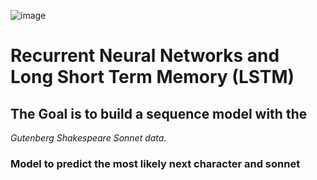 ![image](https://github.com/user-attachments/assets/8ab054ea-d9bd-4e2e-9c08-4ea64cc6a5f4)

# Recurrent Neural Networks and Long Short Term Memory (LSTM)

## The Goal is to build a sequence model with the 
*Gutenberg Shakespeare Sonnet data.*

### Model to predict the most likely next character and sonnet
